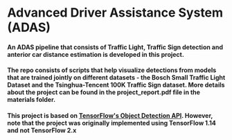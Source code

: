 # Advanced Driver Assistance System (ADAS)


#### An ADAS pipeline that consists of Traffic Light, Traffic Sign detection and anterior car distance estimation is developed in this project.<br/>
#### The repo consists of scripts that help visualize detections from models that are trained jointly on different datasets - the Bosch Small Traffic Light Dataset and the Tsinghua-Tencent 100K Traffic Sign dataset. More details about the project can be found in the project_report.pdf file in the materials folder. <br/>
#### This project is based on [TensorFlow's Object Detection API](https://github.com/tensorflow/models/tree/master/research/object_detection). However, note that the project was originally implemented using TensorFlow 1.14 and not TensorFlow 2.x

